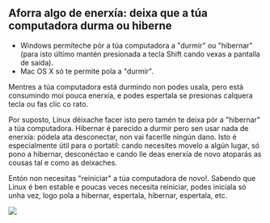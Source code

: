 <?php require("../../entete.php"); ?> <?php require("../../base.php"); ?>

<div id="corps">

<h2>Aforra algo de enerxía: deixa que a túa computadora durma ou hiberne</h2>

<ul>
<li>Windows permíteche pór a túa computadora a "durmir" ou "hibernar" (para isto último mantén presionada a tecla Shift cando vexas a pantalla de saída).</li>
<li>Mac OS X só te permite pola a "durmir".</li>
</ul>

<p>Mentres a túa computadora está durmindo non podes usala, pero está consumindo moi pouca enerxía, e podes espertala se presionas calquera tecla ou fas clic co rato.</p>

<p>Por suposto, Linux déixache facer isto pero tamén te deixa pór a "hibernar" a túa computadora. Hibernar é parecido a durmir pero sen usar nada de enerxía: pódela ata desconectar, non vai facerlle ningún dano. Isto é especialmente útil para o portatil: cando necesites movelo a algún lugar, só pono a hibernar, desconéctao e cando lle deas enerxía de novo atoparás as cousas tal e como as deixaches.</p>

<p>Entón non necesitas "reiniciar" a túa computadora de novo!. Sabendo que Linux é ben estable e poucas veces necesita reiniciar, podes iniciala só unha vez, logo pola a hibernar, espertala, hibernar, espertala, etc.</p>


<img src="Images/suspend_hibernate_thumb.png" />

</div>


